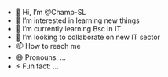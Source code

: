 - 👋 Hi, I’m @Champ-SL
- 👀 I’m interested in learning new things
- 🌱 I’m currently learning Bsc in IT
- 💞️ I’m looking to collaborate on new IT sector
- 📫 How to reach me 
- 😄 Pronouns: ...
- ⚡ Fun fact: ...

<!---
Champ-SL/Champ-SL is a ✨ special ✨ repository because its `README.md` (this file) appears on your GitHub profile.
You can click the Preview link to take a look at your changes.
--->
